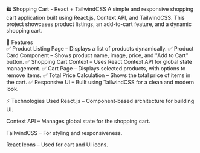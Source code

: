 🛍 Shopping Cart - React + TailwindCSS
A simple and responsive shopping cart application built using React.js, Context API, and TailwindCSS. This project showcases product listings, an add-to-cart feature, and a dynamic shopping cart.

🚀 Features<br>
✅ Product Listing Page – Displays a list of products dynamically.
✅ Product Card Component – Shows product name, image, price, and "Add to Cart" button.
✅ Shopping Cart Context – Uses React Context API for global state management.
✅ Cart Page – Displays selected products, with options to remove items.
✅ Total Price Calculation – Shows the total price of items in the cart.
✅ Responsive UI – Built using TailwindCSS for a clean and modern look.

⚡ Technologies Used
React.js – Component-based architecture for building UI.

Context API – Manages global state for the shopping cart.

TailwindCSS – For styling and responsiveness.

React Icons – Used for cart and UI icons.

